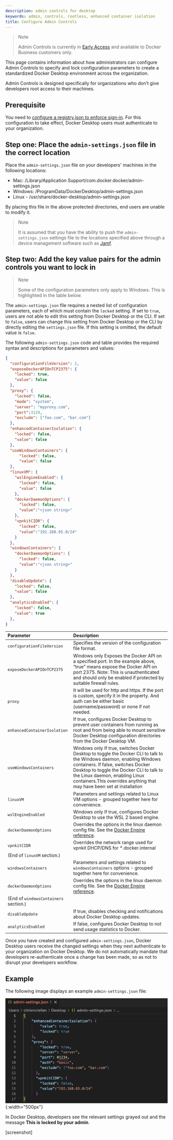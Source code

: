 ```yaml
---
description: admin controls for desktop
keywords: admin, controls, rootless, enhanced container isolation
title: Configure Admin Controls
--- 
```


>Note
>
>Admin Controls is currently in [Early Access](../../../release-lifecycle.md#early-access-ea) and available to Docker Business customers only. 

This page contains information about how administrators can configure Admin Controls to specify and lock configuration parameters to create a standardized Docker Desktop environment across the organization.

Admin Controls is designed specifically for organizations who don’t give developers root access to their machines.

## Prerequisite

You need to [configure a registry.json to enforce sign-in](../../../docker-hub/configure-sign-in.md). For this configuration to take effect, Docker Desktop users must authenticate to your organization. 

## Step one: Place the `admin-settings.json` file in the correct location

Place the `admin-settings.json` file on your developers' machines in the following locations:

- Mac: /Library/Application Support/com.docker.docker/admin-settings.json
- Windows: /ProgramData/DockerDesktop/admin-settings.json
- Linux - /usr/share/docker-desktop/admin-settings.json 

By placing this file in the above protected directories, end users are unable to modify it.

>Note
>
> It is assumed that you have the ability to push the `admin-settings.json` settings file to the locations specified above through a device management software such as [Jamf](https://www.jamf.com/lp/en-gb/apple-mobile-device-management-mdm-jamf-shared/?attr=google_ads-brand-search-shared&gclid=CjwKCAjw1ICZBhAzEiwAFfvFhEXjayUAi8FHHv1JJitFPb47C_q_RCySTmF86twF1qJc_6GST-YDmhoCuJsQAvD_BwE).

## Step two: Add the key value pairs for the admin controls you want to lock in

>Note
>
>Some of the configuration parameters only apply to Windows. This is highlighted in the table below.

The `admin-settings.json` file requires a nested list of configuration parameters, each of which must contain the  `locked` setting. 
If set to `true`, users are not able to edit this setting from Docker Desktop or the CLI. 
If set to `false`, users can change this setting from Docker Desktop or the CLI by directly editing the `settings.json` file. If this setting is omitted, the default value is `false`.

The following `admin-settings.json` code and table provides the required syntax and descriptions for parameters and values:

```json
{
  "configurationFileVersion": 2,
  "exposeDockerAPIOnTCP2375": {
    "locked": true,
    "value": false
  },
  "proxy": {
    "locked": false,
    "mode": "system",
    "server": "myproxy.com",
    "port":3129,
    "exclude": ["foo.com", "bar.com"]
  },
  "enhancedContainerIsolation": {
    "locked": false,
    "value": false
  },
  "useWindowsContainers": {
      "locked": false,
      "value": false
  },
  "linuxVM": {
    "wslEngineEnabled": {
      "locked": false,
      "value": false
    },
    "dockerDaemonOptions": {
      "locked": false,
      "value":"<json string>"
    },
    "vpnkitCIDR": {
      "locked": false,
      "value":"192.168.65.0/24"
    }
  },
  "windowsContainers": {
    "dockerDaemonOptions": {
      "locked": false,
      "value":"<json string>"
    }
  },
  "disableUpdate": {
    "locked": false,
    "value": false
  },
  "analyticsEnabled": {
    "locked": false,
    "value": true
  },
}
```

| Parameter                        | Description                      |
| :------------------------------- | :------------------------------- |
| `configurationFileVersion`        | Specifies the version of the configuration file format.    |
| `exposeDockerAPIOnTCP2375` |<span class="badge badge-info">Windows only</span> Exposes the Docker API on a specified port. In the example above, “true” means expose the Docker API on port 2375. Note: This is unauthenticated and should only be enabled if protected by suitable firewall rules.|
| `proxy` | It will be used for http and https.  If the port is custom, specify it in the property. And auth can be either basic (username/password) or none if not needed.|
| `enhancedContainerIsolation`  | If true, configures Docker Desktop to prevent user containers from running as root and from being able to mount sensitive Docker Desktop configuration directories from the Docker Desktop VM. |
|`useWindowsContainers` | <span class="badge badge-info">Windows only</span> If true, switches Docker Desktop to toggle the Docker CLI to talk to the Windows daemon, enabling Windows containers. If false, switches Docker Desktop to toggle the Docker CLI to talk to the Linux daemon, enabling Linux containers.This overrides anything that may have been set at installation|
| `linuxVM` | Parameters and settings related to Linux VM options - grouped together here for convenience. |
|`wslEngineEnabled`  |<span class="badge badge-info">Windows only</span> If true, configures Docker Desktop to use the WSL 2 based engine.|
| `dockerDaemonOptions`| Overrides the options in the linux daemon config file. See the [Docker Engine reference](../../../engine/reference/commandline/dockerd/#daemon-configuration-file). |
| `vpnkitCIDR` |Overrides the network range used for vpnkit DHCP/DNS for *.docker.internal  |
| (End of `linuxVM` section.)       |                                   |
| `windowsContainers` | Parameters and settings related to `windowsContainers` options - grouped together here for convenience.                  |
| `dockerDaemonOptions` | Overrides the options in the linux daemon config file. See the [Docker Engine reference](../../../engine/reference/commandline/dockerd/#daemon-configuration-file).|
| (End of `windowsContainers` section.)    |                                   |
|`disableUpdate`|If true, disables checking and notifications about Docker Desktop updates.|
|`analyticsEnabled`|If false, configures Docker Desktop to not send usage statistics to Docker. |


Once you have created and configured `admin-settings.json`, Docker Desktop users receive the changed settings when they next authenticate to your organization on Docker Desktop. We do not automatically mandate that developers re-authenticate once a change has been made, so as not to disrupt your developers workflow. 

## Example

The following image displays an example `admin-settings.json` file:

![admin-settings.json](../../images/admin-settings.PNG){:width="500px"}

In Docker Desktop, developers see the relevant settings grayed out and the message **This is locked by your admin**.

[screenshot]